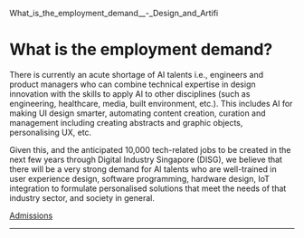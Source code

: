 What_is_the_employment_demand__-_Design_and_Artifi



What is the employment demand?
==============================

There is currently an acute shortage of AI talents i.e., engineers and product managers who can combine technical expertise in design innovation with the skills to apply AI to other disciplines (such as engineering, healthcare, media, built environment, etc.). This includes AI for making UI design smarter, automating content creation, curation and management including creating abstracts and graphic objects, personalising UX, etc.




Given this, and the anticipated 10,000 tech-related jobs to be created in the next few years through Digital Industry Singapore (DISG), we believe that there will be a very strong demand for AI talents who are well-trained in user experience design, software programming, hardware design, IoT integration to formulate personalised solutions that meet the needs of that industry sector, and society in general.

[Admissions](https://www.sutd.edu.sg/dai/tag/admissions/)

---

